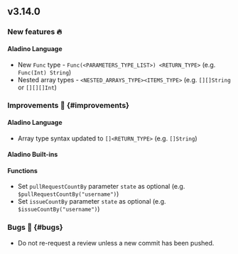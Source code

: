 ## v3.14.0

### New features :fire:

#### Aladino Language

- New `Func` type - `Func(<PARAMETERS_TYPE_LIST>) <RETURN_TYPE>` (e.g. `Func(Int) String`)
- Nested array types - `<NESTED_ARRAYS_TYPE><ITEMS_TYPE>` (e.g. `[][]String` or `[][][]Int`)

### Improvements :rocket: {#improvements}

#### Aladino Language

- Array type syntax updated to `[]<RETURN_TYPE>` (e.g. `[]String`)

#### Aladino Built-ins

#### Functions

- Set `pullRequestCountBy` parameter `state` as optional (e.g. `$pullRequestCountBy("username")`)
- Set `issueCountBy` parameter `state` as optional (e.g. `$issueCountBy("username")`)

### Bugs :bug: {#bugs}

- Do not re-request a review unless a new commit has been pushed.
